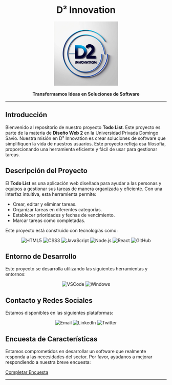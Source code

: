 <div align="center">

# D² Innovation

<img src="https://github.com/temps-code/Class-Project---Web-Design-2/blob/main/logo.jpg?raw=true" alt="D² Innovation Logo" width="200"/>

**Transformamos Ideas en Soluciones de Software**

</div>

---

## Introducción

Bienvenido al repositorio de nuestro proyecto **Todo List**. Este proyecto es parte de la materia de **Diseño Web 2** en la Universidad Privada Domingo Savio. Nuestra misión en D² Innovation es crear soluciones de software que simplifiquen la vida de nuestros usuarios. Este proyecto refleja esa filosofía, proporcionando una herramienta eficiente y fácil de usar para gestionar tareas.

## Descripción del Proyecto

El **Todo List** es una aplicación web diseñada para ayudar a las personas y equipos a gestionar sus tareas de manera organizada y eficiente. Con una interfaz intuitiva, esta herramienta permite:

- Crear, editar y eliminar tareas.
- Organizar tareas en diferentes categorías.
- Establecer prioridades y fechas de vencimiento.
- Marcar tareas como completadas.

Este proyecto está construido con tecnologías como:

<div align="center">
  
![HTML5](https://img.shields.io/badge/HTML5-E34F26?style=for-the-badge&logo=html5&logoColor=white) ![CSS3](https://img.shields.io/badge/CSS3-1572B6?style=for-the-badge&logo=css3&logoColor=white) ![JavaScript](https://img.shields.io/badge/JavaScript-323330?style=for-the-badge&logo=javascript&logoColor=F7DF1E) ![Node.js](https://img.shields.io/badge/Node.js-43853D?style=for-the-badge&logo=node.js&logoColor=white) ![React](https://img.shields.io/badge/React-20232A?style=for-the-badge&logo=react&logoColor=61DAFB) ![GitHub](https://img.shields.io/badge/GitHub-181717?style=for-the-badge&logo=github&logoColor=white) 

</div>

## Entorno de Desarrollo

Este proyecto se desarrolla utilizando las siguientes herramientas y entornos:

<div align="center">
  
![VSCode](https://img.shields.io/badge/Visual_Studio_Code-0078D4?style=for-the-badge&logo=visual%20studio%20code&logoColor=white) ![Windows](https://img.shields.io/badge/Windows-0078D6?style=for-the-badge&logo=windows&logoColor=white)

</div>

## Contacto y Redes Sociales

Estamos disponibles en las siguientes plataformas:

<div align="center">
  
![Email](https://img.shields.io/badge/Email-contacto%40d2innovation.com-red?style=for-the-badge) ![LinkedIn](https://img.shields.io/badge/LinkedIn-D2%20Innovation-blue?style=for-the-badge&logo=linkedin) ![Twitter](https://img.shields.io/badge/Twitter-1DA1F2?style=for-the-badge&logo=twitter&logoColor=white)

</div>

## Encuesta de Características

Estamos comprometidos en desarrollar un software que realmente responda a las necesidades del sector. Por favor, ayúdanos a mejorar respondiendo a nuestra breve encuesta:

[Completar Encuesta](https://forms.gle/V6DeFqCdXVpgcrPy9)

---
